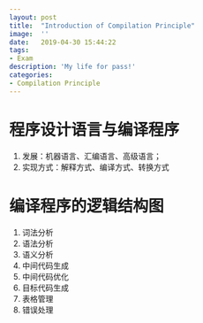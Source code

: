 ```yaml
---
layout:	post
title:	"Introduction of Compilation Principle"
image:	''
date:	2019-04-30 15:44:22
tags:	
- Exam
description: 'My life for pass!'
categories:
- Compilation Principle
---
```


<script type="text/javascript" src="../MathJax/MathJax.js?config=default"></script>

# 程序设计语言与编译程序

1. 发展：机器语言、汇编语言、高级语言；
2. 实现方式：解释方式、编译方式、转换方式

# 编译程序的逻辑结构图

1. 词法分析
2. 语法分析
3. 语义分析
4. 中间代码生成
5. 中间代码优化
6. 目标代码生成
7. 表格管理
8. 错误处理
